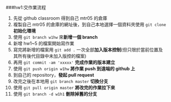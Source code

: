 ###hw1:交作業流程

1. 先從 github classroom 得到自己 mtr05 的倉庫
2. 複製自己 mtr05 的倉庫的網址後，到自己本地選擇一個資料夾使用 `git clone` **初始化環境**
3. 使用 `git branch w1hw` 來**新增一個 branch**
4. 新增 hw1~5 的檔案開始寫作業
5. 寫完將新增的檔案用 `git add .` 一次全部**加入版本控制**(但只限於當前位置及其所有後代目錄中未加入版控的檔案)
6. 再用 `git commit -am 'xxxxx'` **完成作業的版本建立**
7. 使用 `git push origin w1hw` **將作業 push 到遠端的 github 上**
8. 到自己的 repository，**發起 pull request**
9. 改完之後在本地用 `git branch master` **切換分支**
10. 使用 `git pull origin master` **將改完的作業拉下來**
11. 使用 `git branch -d w1h1` **刪除掉舊的分支**
